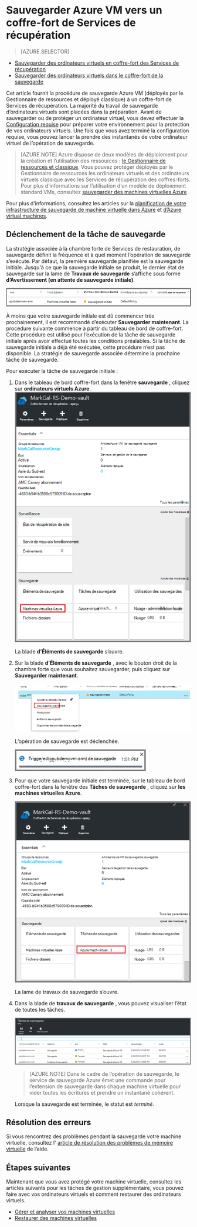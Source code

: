 <properties
    pageTitle="Sauvegarder des ordinateurs virtuels d’Azure dans un coffre-fort de Services de récupération des | Microsoft Azure"
    description="Découvrir, enregistrer et sauvegarder des machines virtuelles Azure dans un coffre-fort de services de récupération avec ces procédures de sauvegarde Azure virtual machine."
    services="backup"
    documentationCenter=""
    authors="markgalioto"
    manager="cfreeman"
    editor=""
    keywords="sauvegarde des machines virtuelles ; sauvegarder la machine virtuelle ; sauvegarde et reprise après sinistre ; sauvegarde de machine virtuelle de bras"/>

<tags
    ms.service="backup"
    ms.workload="storage-backup-recovery"
    ms.tgt_pltfrm="na"
    ms.devlang="na"
    ms.topic="article"
    ms.date="07/29/2016"
    ms.author="trinadhk; jimpark; markgal;"/>


# <a name="back-up-azure-vms-to-a-recovery-services-vault"></a>Sauvegarder Azure VM vers un coffre-fort de Services de récupération

> [AZURE.SELECTOR]
- [Sauvegarder des ordinateurs virtuels en coffre-fort des Services de récupération](backup-azure-arm-vms.md)
- [Sauvegarder des ordinateurs virtuels dans le coffre-fort de la sauvegarde](backup-azure-vms.md)

Cet article fournit la procédure de sauvegarde Azure VM (déployés par le Gestionnaire de ressources et déployé classique) à un coffre-fort de Services de récupération. La majorité du travail de sauvegarde d’ordinateurs virtuels sont placées dans la préparation. Avant de sauvegarder ou de protéger un ordinateur virtuel, vous devez effectuer la [Configuration requise](backup-azure-arm-vms-prepare.md) pour préparer votre environnement pour la protection de vos ordinateurs virtuels. Une fois que vous avez terminé la configuration requise, vous pouvez lancer la prendre des instantanés de votre ordinateur virtuel de l’opération de sauvegarde.

>[AZURE.NOTE] Azure dispose de deux modèles de déploiement pour la création et l’utilisation des ressources : [le Gestionnaire de ressources et classique](../resource-manager-deployment-model.md). Vous pouvez protéger déployés par le Gestionnaire de ressources les ordinateurs virtuels et des ordinateurs virtuels classique avec les Services de récupération des coffres-forts. Pour plus d’informations sur l’utilisation d’un modèle de déploiement standard VMs, consultez [sauvegarder des machines virtuelles Azure](backup-azure-vms.md) .

Pour plus d’informations, consultez les articles sur la [planification de votre infrastructure de sauvegarde de machine virtuelle dans Azure](backup-azure-vms-introduction.md) et [d’Azure virtual machines](https://azure.microsoft.com/documentation/services/virtual-machines/).

## <a name="triggering-the-back-up-job"></a>Déclenchement de la tâche de sauvegarde

La stratégie associée à la chambre forte de Services de restauration, de sauvegarde définit la fréquence et à quel moment l’opération de sauvegarde s’exécute. Par défaut, la première sauvegarde planifiée est la sauvegarde initiale. Jusqu'à ce que la sauvegarde initiale se produit, le dernier état de sauvegarde sur la lame de **Travaux de sauvegarde** s’affiche sous forme **d’Avertissement (en attente de sauvegarde initiale)**.

![Sauvegarde en attente](./media/backup-azure-vms-first-look-arm/initial-backup-not-run.png)

À moins que votre sauvegarde initiale est dû commencer très prochainement, il est recommandé d’exécuter **Sauvegarder maintenant**. La procédure suivante commence à partir du tableau de bord de coffre-fort. Cette procédure est utilisé pour l’exécution de la tâche de sauvegarde initiale après avoir effectué toutes les conditions préalables. Si la tâche de sauvegarde initiale a déjà été exécutée, cette procédure n’est pas disponible. La stratégie de sauvegarde associée détermine la prochaine tâche de sauvegarde.  

Pour exécuter la tâche de sauvegarde initiale :

1. Dans le tableau de bord coffre-fort dans la fenêtre **sauvegarde** , cliquez sur **ordinateurs virtuels Azure**. <br/>
    ![Icône de paramètres](./media/backup-azure-vms-first-look-arm/rs-vault-in-dashboard-backup-vms.png)

    La blade **d’Éléments de sauvegarde** s’ouvre.

2. Sur la blade **d’Éléments de sauvegarde** , avec le bouton droit de la chambre forte que vous souhaitez sauvegarder, puis cliquez sur **Sauvegarder maintenant**.

    ![Icône de paramètres](./media/backup-azure-vms-first-look-arm/back-up-now.png)

    L’opération de sauvegarde est déclenchée. <br/>

    ![Travail de sauvegarde déclenchée](./media/backup-azure-vms-first-look-arm/backup-triggered.png)

3. Pour que votre sauvegarde initiale est terminée, sur le tableau de bord coffre-fort dans la fenêtre des **Tâches de sauvegarde** , cliquez sur **les machines virtuelles Azure**.

    ![Mosaïque de travaux de sauvegarde](./media/backup-azure-vms-first-look-arm/open-backup-jobs.png)

    La lame de travaux de sauvegarde s’ouvre.

4. Dans la blade de **travaux de sauvegarde** , vous pouvez visualiser l’état de toutes les tâches.

    ![Mosaïque de travaux de sauvegarde](./media/backup-azure-vms-first-look-arm/backup-jobs-in-jobs-view.png)

    >[AZURE.NOTE] Dans le cadre de l’opération de sauvegarde, le service de sauvegarde Azure émet une commande pour l’extension de sauvegarde dans chaque machine virtuelle pour vider toutes les écritures et prendre un instantané cohérent.

    Lorsque la sauvegarde est terminée, le statut est *terminé*.


## <a name="troubleshooting-errors"></a>Résolution des erreurs
Si vous rencontrez des problèmes pendant la sauvegarde votre machine virtuelle, consultez l' [article de résolution des problèmes de mémoire virtuelle](backup-azure-vms-troubleshoot.md) de l’aide.

## <a name="next-steps"></a>Étapes suivantes

Maintenant que vous avez protégé votre machine virtuelle, consultez les articles suivants pour les tâches de gestion supplémentaire, vous pouvez faire avec vos ordinateurs virtuels et comment restaurer des ordinateurs virtuels.

- [Gérer et analyser vos machines virtuelles](backup-azure-manage-vms.md)
- [Restaurer des machines virtuelles](backup-azure-arm-restore-vms.md)
